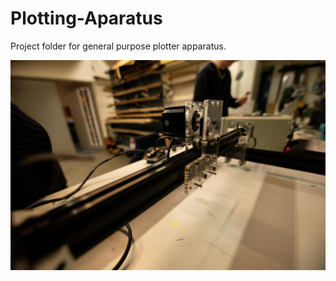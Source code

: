 # Plotting-Aparatus

Project folder for general purpose plotter apparatus. 

![](/doc/img/20190218-DSC_4306.jpg)
